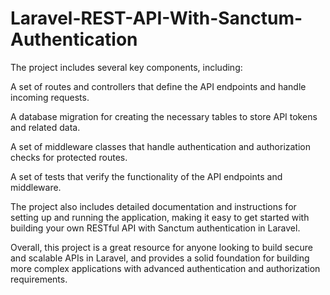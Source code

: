 # Laravel-REST-API-With-Sanctum-Authentication
The project includes several key components, including:

A set of routes and controllers that define the API endpoints and handle incoming requests.

A database migration for creating the necessary tables to store API tokens and related data.

A set of middleware classes that handle authentication and authorization checks for protected routes.

A set of tests that verify the functionality of the API endpoints and middleware.

The project also includes detailed documentation and instructions for setting up and running the application, 
making it easy to get started with building your own RESTful API with Sanctum authentication in Laravel.

Overall, this project is a great resource for anyone looking to build secure and scalable APIs in Laravel, 
and provides a solid foundation for building more complex applications with advanced authentication and authorization requirements.

